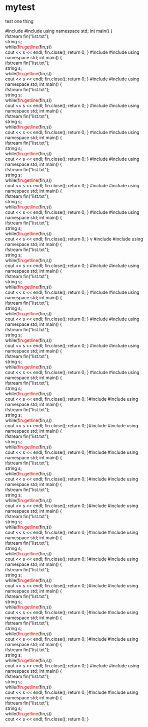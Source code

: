 # mytest
test one thing

#include <iostream>
#include <fstream>
using namespace std;
int main()
{    
    ifstream fin("list.txt");  
    string s;  
    while(<span style="color: #FF0000;">fin.getline</span>(fin,s))   
        cout << s << endl; 
    fin.close();
    return 0;
}
#include <iostream>
#include <fstream>
using namespace std;
int main()
{    
    ifstream fin("list.txt");  
    string s;  
    while(<span style="color: #FF0000;">fin.getline</span>(fin,s))   
        cout << s << endl; 
    fin.close();
    return 0;
}
#include <iostream>
#include <fstream>
using namespace std;
int main()
{    
    ifstream fin("list.txt");  
    string s;  
    while(<span style="color: #FF0000;">fin.getline</span>(fin,s))   
        cout << s << endl; 
    fin.close();
    return 0;
}
#include <iostream>
#include <fstream>
using namespace std;
int main()
{    
    ifstream fin("list.txt");  
    string s;  
    while(<span style="color: #FF0000;">fin.getline</span>(fin,s))   
        cout << s << endl; 
    fin.close();
    return 0;
}
#include <iostream>
#include <fstream>
using namespace std;
int main()
{    
    ifstream fin("list.txt");  
    string s;  
    while(<span style="color: #FF0000;">fin.getline</span>(fin,s))   
        cout << s << endl; 
    fin.close();
    return 0;
}
#include <iostream>
#include <fstream>
using namespace std;
int main()
{    
    ifstream fin("list.txt");  
    string s;  
    while(<span style="color: #FF0000;">fin.getline</span>(fin,s))   
        cout << s << endl; 
    fin.close();
    return 0;
}
#include <iostream>
#include <fstream>
using namespace std;
int main()
{    
    ifstream fin("list.txt");  
    string s;  
    while(<span style="color: #FF0000;">fin.getline</span>(fin,s))   
        cout << s << endl; 
    fin.close();
    return 0;
}
#include <iostream>
#include <fstream>
using namespace std;
int main()
{    
    ifstream fin("list.txt");  
    string s;  
    while(<span style="color: #FF0000;">fin.getline</span>(fin,s))   
        cout << s << endl; 
    fin.close();
    return 0;
}
v
#include <iostream>
#include <fstream>
using namespace std;
int main()
{    
    ifstream fin("list.txt");  
    string s;  
    while(<span style="color: #FF0000;">fin.getline</span>(fin,s))   
        cout << s << endl; 
    fin.close();
    return 0;
}
#include <iostream>
#include <fstream>
using namespace std;
int main()
{    
    ifstream fin("list.txt");  
    string s;  
    while(<span style="color: #FF0000;">fin.getline</span>(fin,s))   
        cout << s << endl; 
    fin.close();
    return 0;
}
#include <iostream>
#include <fstream>
using namespace std;
int main()
{    
    ifstream fin("list.txt");  
    string s;  
    while(<span style="color: #FF0000;">fin.getline</span>(fin,s))   
        cout << s << endl; 
    fin.close();
    return 0;
}
#include <iostream>
#include <fstream>
using namespace std;
int main()
{    
    ifstream fin("list.txt");  
    string s;  
    while(<span style="color: #FF0000;">fin.getline</span>(fin,s))   
        cout << s << endl; 
    fin.close();
    return 0;
}
#include <iostream>
#include <fstream>
using namespace std;
int main()
{    
    ifstream fin("list.txt");  
    string s;  
    while(<span style="color: #FF0000;">fin.getline</span>(fin,s))   
        cout << s << endl; 
    fin.close();
    return 0;
}
#include <iostream>
#include <fstream>
using namespace std;
int main()
{    
    ifstream fin("list.txt");  
    string s;  
    while(<span style="color: #FF0000;">fin.getline</span>(fin,s))   
        cout << s << endl; 
    fin.close();
    return 0;
}#include <iostream>
#include <fstream>
using namespace std;
int main()
{    
    ifstream fin("list.txt");  
    string s;  
    while(<span style="color: #FF0000;">fin.getline</span>(fin,s))   
        cout << s << endl; 
    fin.close();
    return 0;
}#include <iostream>
#include <fstream>
using namespace std;
int main()
{    
    ifstream fin("list.txt");  
    string s;  
    while(<span style="color: #FF0000;">fin.getline</span>(fin,s))   
        cout << s << endl; 
    fin.close();
    return 0;
}#include <iostream>
#include <fstream>
using namespace std;
int main()
{    
    ifstream fin("list.txt");  
    string s;  
    while(<span style="color: #FF0000;">fin.getline</span>(fin,s))   
        cout << s << endl; 
    fin.close();
    return 0;
}#include <iostream>
#include <fstream>
using namespace std;
int main()
{    
    ifstream fin("list.txt");  
    string s;  
    while(<span style="color: #FF0000;">fin.getline</span>(fin,s))   
        cout << s << endl; 
    fin.close();
    return 0;
}#include <iostream>
#include <fstream>
using namespace std;
int main()
{    
    ifstream fin("list.txt");  
    string s;  
    while(<span style="color: #FF0000;">fin.getline</span>(fin,s))   
        cout << s << endl; 
    fin.close();
    return 0;
}#include <iostream>
#include <fstream>
using namespace std;
int main()
{    
    ifstream fin("list.txt");  
    string s;  
    while(<span style="color: #FF0000;">fin.getline</span>(fin,s))   
        cout << s << endl; 
    fin.close();
    return 0;
}#include <iostream>
#include <fstream>
using namespace std;
int main()
{    
    ifstream fin("list.txt");  
    string s;  
    while(<span style="color: #FF0000;">fin.getline</span>(fin,s))   
        cout << s << endl; 
    fin.close();
    return 0;
}#include <iostream>
#include <fstream>
using namespace std;
int main()
{    
    ifstream fin("list.txt");  
    string s;  
    while(<span style="color: #FF0000;">fin.getline</span>(fin,s))   
        cout << s << endl; 
    fin.close();
    return 0;
}#include <iostream>
#include <fstream>
using namespace std;
int main()
{    
    ifstream fin("list.txt");  
    string s;  
    while(<span style="color: #FF0000;">fin.getline</span>(fin,s))   
        cout << s << endl; 
    fin.close();
    return 0;
}#include <iostream>
#include <fstream>
using namespace std;
int main()
{    
    ifstream fin("list.txt");  
    string s;  
    while(<span style="color: #FF0000;">fin.getline</span>(fin,s))   
        cout << s << endl; 
    fin.close();
    return 0;
}
#include <iostream>
#include <fstream>
using namespace std;
int main()
{    
    ifstream fin("list.txt");  
    string s;  
    while(<span style="color: #FF0000;">fin.getline</span>(fin,s))   
        cout << s << endl; 
    fin.close();
    return 0;
}#include <iostream>
#include <fstream>
using namespace std;
int main()
{    
    ifstream fin("list.txt");  
    string s;  
    while(<span style="color: #FF0000;">fin.getline</span>(fin,s))   
        cout << s << endl; 
    fin.close();
    return 0;
}
